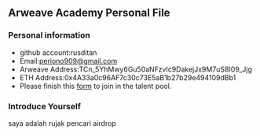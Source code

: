 ## Arweave Academy Personal File

### Personal information

- github account:rusditan
- Email:periono909@gmail.com
- Arweave Address:TCn_5YhMwy6Gu50aNFzvIc9DakejJx9M7uS8I09_Jjg
- ETH Address:0x4A33a0c96AF7c30c73E5aB1b27b29e494109dBb1
- Please finish this [form](https://docs.google.com/forms/d/e/1FAIpQLSfWA5fIIcBgmRppm3jNz5vmf9Mai_QMVil-2pO4r7YKn_Zhtw/viewform?usp=sf_link) to join in the talent pool.

### Introduce Yourself
saya adalah rujak pencari airdrop